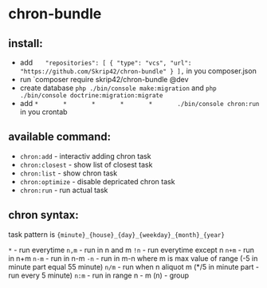 # chron-bundle

## install:
- add `    "repositories": [
        {
            "type": "vcs",
            "url": "https://github.com/Skrip42/chron-bundle"
        }
    ],
` in you composer.json
- run `composer require skrip42/chron-bundle @dev
- create database `php ./bin/console make:migration` and `php ./bin/console doctrine:migration:migrate`
- add `*       *       *       *       *       ./bin/console chron:run` in you crontab 

## available command:
- `chron:add` - interactiv adding chron task
- `chron:closest` - show list of closest task
- `chron:list` - show chron task
- `chron:optimize` - disable depricated chron task
- `chron:run` - run actual task

## chron syntax:
task pattern is `{minute}_{house}_{day}_{weekday}_{month}_{year}`

`*` - run everytime
`n,m` - run in n and m
`!n` - run everytime except n
`n+m` - run in n+m
`n-m` - run in n-m
`-n` - run in m-n where m is max value of range (-5 in minute part equal 55 minute)
`n/m` - run when n aliquot m (*/5 in minute part - run every 5 minute)
`n:m` - run in range n - m
(n) - group 
